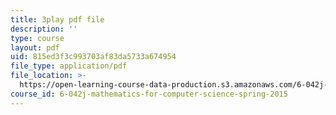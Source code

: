 ```yaml
---
title: 3play pdf file
description: ''
type: course
layout: pdf
uid: 815ed3f3c993703af83da5733a674954
file_type: application/pdf
file_location: >-
  https://open-learning-course-data-production.s3.amazonaws.com/6-042j-mathematics-for-computer-science-spring-2015/815ed3f3c993703af83da5733a674954_uaa4P-kkLrA.pdf
course_id: 6-042j-mathematics-for-computer-science-spring-2015
---
```

